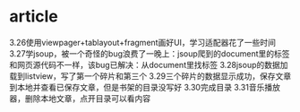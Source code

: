 # article
3.26使用viewpager+tablayout+fragment画好UI，学习适配器花了一些时间
3.27学jsoup，被一个奇怪的bug浪费了一晚上：jsoup爬到的document里的标签和网页源代码不一样，该bug已解决：从document里找标签
3.28jsoup的数据加载到listview，写了第一个碎片和第三个
3.29三个碎片的数据显示成功，保存文章到本地并查看已保存文章，但是书架的目录没写好
3.30完成目录
3.31音乐播放器，删除本地文章，点开目录可以看内容
